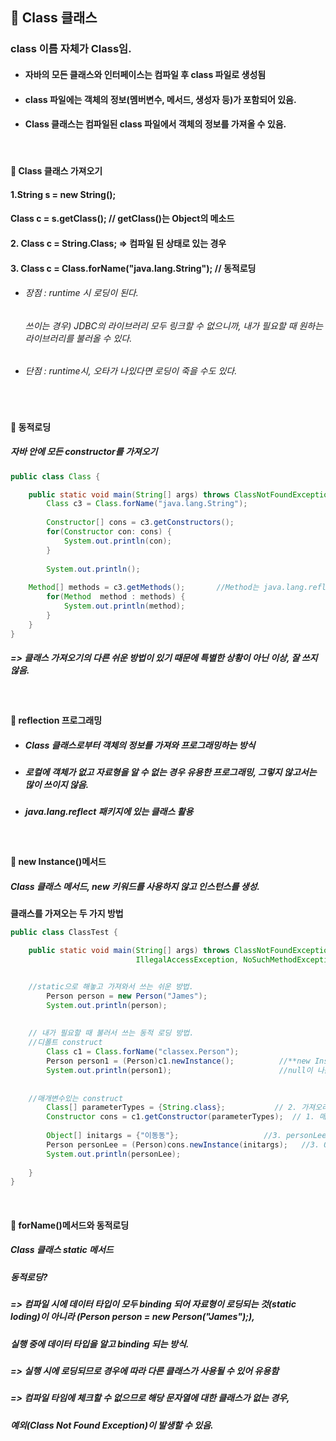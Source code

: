 ## :pushpin: Class 클래스
### class 이름 자체가 Class임.
* #### 자바의 모든 클래스와 인터페이스는 컴파일 후 class 파일로 생성됨
* #### class 파일에는 객체의 정보(멤버변수, 메서드, 생성자 등)가 포함되어 있음.
* #### Class 클래스는 컴파일된 class 파일에서 객체의 정보를 가져올 수 있음.

<br>

#### :round_pushpin: Class 클래스 가져오기
#### 1.String s = new String();
####   Class c = s.getClass();  // getClass()는 Object의 메소드 
#### 2. Class c = String.Class;  => 컴파일 된 상태로 있는 경우
#### 3. Class c = Class.forName("java.lang.String");  // 동적로딩
* ###### 장점 : runtime 시 로딩이 된다. 
  ######       쓰이는 경우) JDBC의 라이브러리 모두 링크할 수 없으니까, 내가 필요할 때 원하는 라이브러리를 불러올 수 있다. 
* ###### 단점 : runtime시, 오타가 나있다면 로딩이 죽을 수도 있다. 

<br>

#### :round_pushpin: 동적로딩
##### 자바 안에 모든 constructor를 가져오기
```java    
public class Class {

	public static void main(String[] args) throws ClassNotFoundException {
		Class c3 = Class.forName("java.lang.String");
		
		Constructor[] cons = c3.getConstructors();
		for(Constructor con: cons) {
			System.out.println(con);
		}
		
		System.out.println();
    
    Method[] methods = c3.getMethods();       //Method는 java.lang.reflect.Method;의 Method. 
		for(Method  method : methods) {     
			System.out.println(method);
		}
	}
}
 ```   
 ##### => 클래스 가져오기의 다른 쉬운 방법이 있기 때문에 특별한 상황이 아닌 이상, 잘 쓰지 않음. 
 
<br>

#### :round_pushpin: reflection 프로그래밍
* ##### Class 클래스로부터 객체의 정보를 가져와 프로그래밍하는 방식
* ##### 로컬에 객체가 없고 자료형을 알 수 없는 경우 유용한 프로그래밍, 그렇지 않고서는 많이 쓰이지 않음.
* ##### java.lang.reflect 패키지에 있는 클래스 활용

<br>

#### :round_pushpin: new Instance()메서드
##### Class 클래스 메서드, new 키워드를 사용하지 않고 인스턴스를 생성.

**클래스를 가져오는 두 가지 방법**
```java    
public class ClassTest {

	public static void main(String[] args) throws ClassNotFoundException, InstantiationException, 
							IllegalAccessException, NoSuchMethodException, SecurityException, IllegalArgumentException, InvocationTargetException{


    //static으로 해놓고 가져와서 쓰는 쉬운 방법.
		Person person = new Person("James");          
		System.out.println(person);
		
    
    // 내가 필요할 때 불러서 쓰는 동적 로딩 방법. 
    //디폴트 construct
		Class c1 = Class.forName("classex.Person");   
		Person person1 = (Person)c1.newInstance();          //**new Instance()메서드, 디폴트 컨스트럭트를 생성함**
		System.out.println(person1);                        //null이 나옴
		
    
    //매개변수있는 construct
		Class[] parameterTypes = {String.class};	       // 2. 가져오려는 Constructor의 매개변수의 타입을 써줘야함. 
		Constructor cons = c1.getConstructor(parameterTypes);  // 1. 매개변수 있는 걸 가져오려면, Constructor를 우선 한번가져와야함.
		
		Object[] initargs = {"이동동"};			       //3. personLee에 넣을 매개변수를 initargs에 담아라
		Person personLee = (Person)cons.newInstance(initargs);   //3. Object에서 (Person)으로 형변환을 해 personLee에 매개변수를 담아라
		System.out.println(personLee);
	
	}
}
 ``` 

<br>

#### :round_pushpin: forName()메서드와 동적로딩
##### Class 클래스 static 메서드
##### 동적로딩?
##### => 컴파일 시에 데이터 타입이 모두 binding 되어 자료형이 로딩되는 것(static loding)이 아니라 (Person person = new Person("James");),
#####    실행 중에 데이터 타입을 알고 binding 되는 방식.
##### => 실행 시에 로딩되므로 경우에 따라 다른 클래스가 사용될 수 있어 유용함
##### => 컴파일 타임에 체크할 수 없으므로 해당 문자열에 대한 클래스가 없는 경우,
#####    예외(Class Not Found Exception)이 발생할 수 있음.
